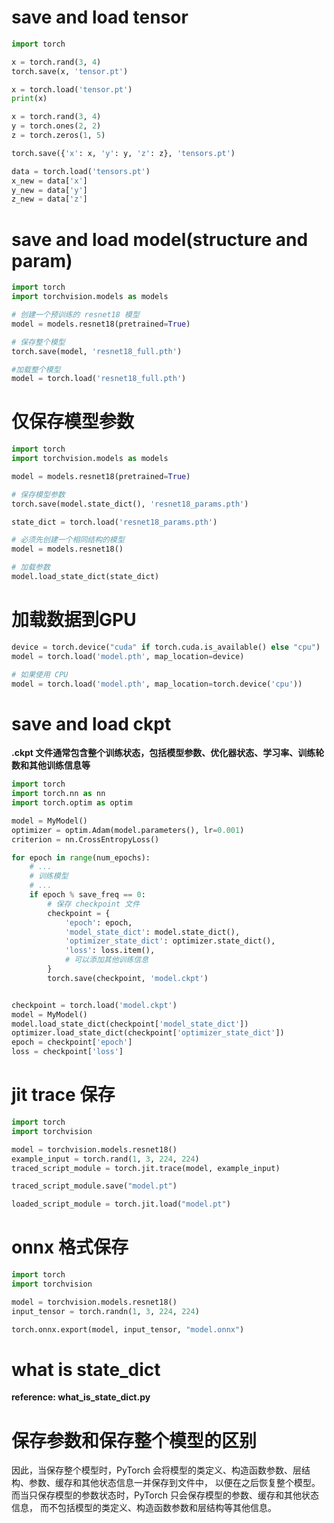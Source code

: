 # save and load tensor
```python
import torch

x = torch.rand(3, 4)
torch.save(x, 'tensor.pt')

x = torch.load('tensor.pt')
print(x)

x = torch.rand(3, 4)
y = torch.ones(2, 2)
z = torch.zeros(1, 5)

torch.save({'x': x, 'y': y, 'z': z}, 'tensors.pt')

data = torch.load('tensors.pt')
x_new = data['x']
y_new = data['y']
z_new = data['z']
```
# save and load model(structure and param)
```python
import torch
import torchvision.models as models

# 创建一个预训练的 resnet18 模型
model = models.resnet18(pretrained=True)

# 保存整个模型
torch.save(model, 'resnet18_full.pth')

#加载整个模型
model = torch.load('resnet18_full.pth')
```

# 仅保存模型参数

```python
import torch
import torchvision.models as models

model = models.resnet18(pretrained=True)

# 保存模型参数
torch.save(model.state_dict(), 'resnet18_params.pth')

state_dict = torch.load('resnet18_params.pth')

# 必须先创建一个相同结构的模型
model = models.resnet18()

# 加载参数
model.load_state_dict(state_dict)

```

# 加载数据到GPU

```python
device = torch.device("cuda" if torch.cuda.is_available() else "cpu")
model = torch.load('model.pth', map_location=device)

# 如果使用 CPU
model = torch.load('model.pth', map_location=torch.device('cpu'))
```

# save and load ckpt
**.ckpt 文件通常包含整个训练状态，包括模型参数、优化器状态、学习率、训练轮数和其他训练信息等**
```python
import torch
import torch.nn as nn
import torch.optim as optim

model = MyModel()
optimizer = optim.Adam(model.parameters(), lr=0.001)
criterion = nn.CrossEntropyLoss()

for epoch in range(num_epochs):
    # ...
    # 训练模型
    # ...
    if epoch % save_freq == 0:
        # 保存 checkpoint 文件
        checkpoint = {
            'epoch': epoch,
            'model_state_dict': model.state_dict(),
            'optimizer_state_dict': optimizer.state_dict(),
            'loss': loss.item(),
            # 可以添加其他训练信息
        }
        torch.save(checkpoint, 'model.ckpt')


checkpoint = torch.load('model.ckpt')
model = MyModel()
model.load_state_dict(checkpoint['model_state_dict'])
optimizer.load_state_dict(checkpoint['optimizer_state_dict'])
epoch = checkpoint['epoch']
loss = checkpoint['loss']
```

# jit trace 保存
```python
import torch
import torchvision

model = torchvision.models.resnet18()
example_input = torch.rand(1, 3, 224, 224)
traced_script_module = torch.jit.trace(model, example_input)

traced_script_module.save("model.pt")

loaded_script_module = torch.jit.load("model.pt")
```

# onnx 格式保存

```python
import torch
import torchvision

model = torchvision.models.resnet18()
input_tensor = torch.randn(1, 3, 224, 224)

torch.onnx.export(model, input_tensor, "model.onnx")
```

# what is state_dict
**reference: what_is_state_dict.py**

# 保存参数和保存整个模型的区别
因此，当保存整个模型时，PyTorch 会将模型的类定义、构造函数参数、层结构、参数、缓存和其他状态信息一并保存到文件中，
以便在之后恢复整个模型。而当只保存模型的参数状态时，PyTorch 只会保存模型的参数、缓存和其他状态信息，
而不包括模型的类定义、构造函数参数和层结构等其他信息。


